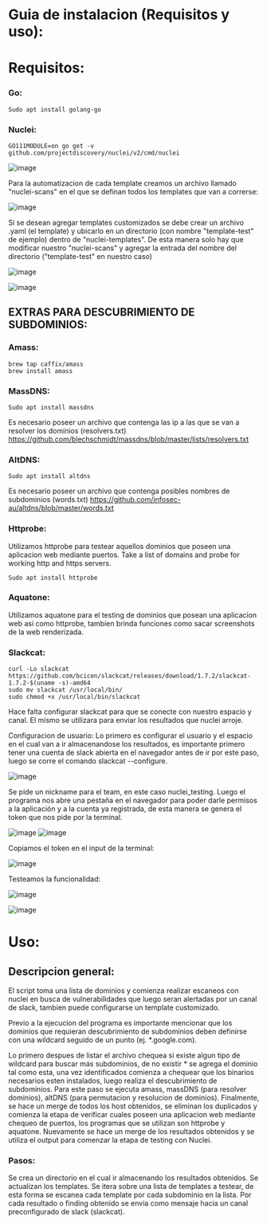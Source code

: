 # Guia de instalacion (Requisitos y uso):

# Requisitos:

### Go:
```
Sudo apt install golang-go
```
### Nuclei:
```
GO111MODULE=on go get -v github.com/projectdiscovery/nuclei/v2/cmd/nuclei
```
![image](https://user-images.githubusercontent.com/50958708/128386086-67e9aec3-e2f9-4fd2-8e75-38c32d68a476.png)

Para la automatizacion de cada template creamos un archivo llamado "nuclei-scans" en el que se definan todos los templates que van a correrse:

![image](https://user-images.githubusercontent.com/50958708/128386124-2cb271e1-bd86-4a34-ad88-659008060041.png)


Si se desean agregar templates customizados se debe crear un archivo .yaml (el template) y ubicarlo en un directorio (con nombre "template-test" de ejemplo) dentro de "nuclei-templates". De esta manera solo hay que modificar nuestro "nuclei-scans" y agregar la entrada del nombre del directorio ("template-test" en nuestro caso)

![image](https://user-images.githubusercontent.com/50958708/128386160-d0570909-4c14-4b17-aee6-6cd30ef4997e.png)

![image](https://user-images.githubusercontent.com/50958708/128386190-f7fb3ede-d5db-4968-a24b-cf56d8719384.png)


## EXTRAS PARA DESCUBRIMIENTO DE SUBDOMINIOS:
### Amass:
```
brew tap caffix/amass
brew install amass
```

### MassDNS:
```
Sudo apt install massdns
```
Es necesario poseer un archivo que contenga las ip a las que se van a resolver los dominios (resolvers.txt)
https://github.com/blechschmidt/massdns/blob/master/lists/resolvers.txt

### AltDNS:
```
Sudo apt install altdns
```
Es necesario poseer un archivo que contenga posibles nombres de subdominios (words.txt)
https://github.com/infosec-au/altdns/blob/master/words.txt

### Httprobe: 
Utilizamos httprobe para testear aquellos dominios que poseen una aplicacion web mediante puertos.
Take a list of domains and probe for working http and https servers.
```
Sudo apt install httprobe
```
### Aquatone: 
Utilizamos aquatone para el testing de dominios que posean una aplicacion web asi como httprobe, tambien brinda funciones como sacar screenshots de la web renderizada.

### Slackcat:
```
curl -Lo slackcat https://github.com/bcicen/slackcat/releases/download/1.7.2/slackcat-1.7.2-$(uname -s)-amd64
sudo mv slackcat /usr/local/bin/
sudo chmod +x /usr/local/bin/slackcat
```
Hace falta configurar slackcat para que se conecte con nuestro espacio y canal. El mismo se utilizara para enviar los resultados que nuclei arroje.

Configuracion de usuario:
Lo primero es configurar el usuario y el espacio en el cual van a ir almacenandose los resultados, es importante primero tener una cuenta de slack abierta en el navegador antes de ir por este paso, luego se corre el comando slackcat --configure.

![image](https://user-images.githubusercontent.com/50958708/128386263-15602b3d-25d6-4ad7-99d6-4df22c9be206.png)


Se pide un nickname para el team, en este caso nuclei_testing.
Luego el programa nos abre una pestaña en el navegador para poder darle permisos a la aplicación y a la cuenta ya registrada, de esta manera se genera el token que nos pide por la terminal.

![image](https://user-images.githubusercontent.com/50958708/128386412-48289acc-4657-444e-aa76-0867550d34c3.png)
![image](https://user-images.githubusercontent.com/50958708/128386717-7d3016b0-89eb-4ab0-8800-347bee363e0f.png)

Copiamos el token en el input de la terminal:

![image](https://user-images.githubusercontent.com/50958708/128386849-5461619e-4531-4fa9-bdee-9ce5679d25ea.png)

Testeamos la funcionalidad:

![image](https://user-images.githubusercontent.com/50958708/128386932-5fe38377-8cc5-4411-a826-e5445f3ec7cc.png)

![image](https://user-images.githubusercontent.com/50958708/128386993-e141d0d6-c293-417d-a8bb-6a21d6e19438.png)


# Uso:

## Descripcion general: 
El script toma una lista de dominios y comienza realizar escaneos con nuclei en busca de vulnerabilidades que luego seran alertadas por un canal de slack, tambien puede configurarse un template customizado.

Previo a la ejecucion del programa es importante mencionar que los dominios que requieran descubrimiento de subdominios deben definirse con una wildcard seguido de un punto (ej. \*.google.com).

Lo primero despues de listar el archivo chequea si existe algun tipo de wildcard para buscar más subdominios, de no existir * se agrega el dominio tal como esta, una vez identificados comienza a chequear que los binarios necesarios esten instalados, luego realiza el descubrimiento de subdominios. Para este paso se ejecuta amass, massDNS (para resolver dominios), altDNS (para permutacion y resolucion de dominios). Finalmente, se hace un merge de todos los host obtenidos, se eliminan los duplicados y comienza la etapa de verificar cuales poseen una aplicacion web mediante chequeo de puertos, los programas que se utilizan son httprobe y aquatone. Nuevamente se hace un merge de los resultados obtenidos y se utiliza el output para comenzar la etapa de testing con Nuclei.

### Pasos:
Se crea un directorio en el cual ir almacenando los resultados obtenidos.
Se actualizan los templates.
Se itera sobre una lista de templates a testear, de esta forma se escanea cada template por cada subdominio en la lista.
Por cada resultado o finding obtenido se envia como mensaje hacia un canal preconfigurado de slack (slackcat).


